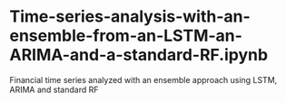 # Time-series-analysis-with-an-ensemble-from-an-LSTM-an-ARIMA-and-a-standard-RF.ipynb
Financial time series analyzed with an ensemble approach using LSTM, ARIMA and standard RF
